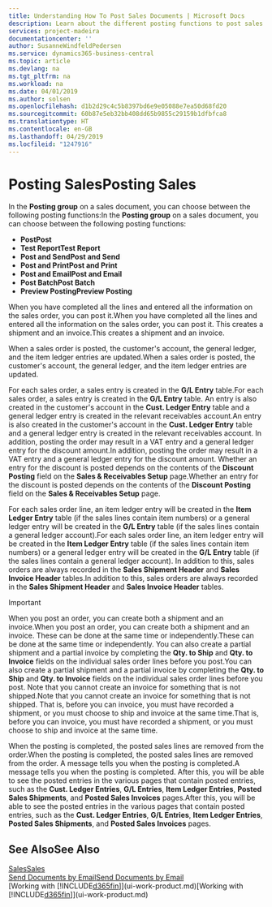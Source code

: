```yaml
---
title: Understanding How To Post Sales Documents | Microsoft Docs
description: Learn about the different posting functions to post sales documents.
services: project-madeira
documentationcenter: ''
author: SusanneWindfeldPedersen
ms.service: dynamics365-business-central
ms.topic: article
ms.devlang: na
ms.tgt_pltfrm: na
ms.workload: na
ms.date: 04/01/2019
ms.author: solsen
ms.openlocfilehash: d1b2d29c4c5b8397bd6e9e05088e7ea50d68fd20
ms.sourcegitcommit: 60b87e5eb32bb408dd65b9855c29159b1dfbfca8
ms.translationtype: HT
ms.contentlocale: en-GB
ms.lasthandoff: 04/29/2019
ms.locfileid: "1247916"
---
```

# <a name="posting-sales"></a><span data-ttu-id="a5288-103">Posting Sales</span><span class="sxs-lookup"><span data-stu-id="a5288-103">Posting Sales</span></span>
<span data-ttu-id="a5288-104">In the **Posting group** on a sales document, you can choose between the following posting functions:</span><span class="sxs-lookup"><span data-stu-id="a5288-104">In the **Posting group** on a sales document, you can choose between the following posting functions:</span></span>

* <span data-ttu-id="a5288-105">**Post**</span><span class="sxs-lookup"><span data-stu-id="a5288-105">**Post**</span></span>
* <span data-ttu-id="a5288-106">**Test Report**</span><span class="sxs-lookup"><span data-stu-id="a5288-106">**Test Report**</span></span>
* <span data-ttu-id="a5288-107">**Post and Send**</span><span class="sxs-lookup"><span data-stu-id="a5288-107">**Post and Send**</span></span>
* <span data-ttu-id="a5288-108">**Post and Print**</span><span class="sxs-lookup"><span data-stu-id="a5288-108">**Post and Print**</span></span>
* <span data-ttu-id="a5288-109">**Post and Email**</span><span class="sxs-lookup"><span data-stu-id="a5288-109">**Post and Email**</span></span>
* <span data-ttu-id="a5288-110">**Post Batch**</span><span class="sxs-lookup"><span data-stu-id="a5288-110">**Post Batch**</span></span>
* <span data-ttu-id="a5288-111">**Preview Posting**</span><span class="sxs-lookup"><span data-stu-id="a5288-111">**Preview Posting**</span></span>

<span data-ttu-id="a5288-112">When you have completed all the lines and entered all the information on the sales order, you can post it.</span><span class="sxs-lookup"><span data-stu-id="a5288-112">When you have completed all the lines and entered all the information on the sales order, you can post it.</span></span> <span data-ttu-id="a5288-113">This creates a shipment and an invoice.</span><span class="sxs-lookup"><span data-stu-id="a5288-113">This creates a shipment and an invoice.</span></span>

<span data-ttu-id="a5288-114">When a sales order is posted, the customer's account, the general ledger, and the item ledger entries are updated.</span><span class="sxs-lookup"><span data-stu-id="a5288-114">When a sales order is posted, the customer's account, the general ledger, and the item ledger entries are updated.</span></span>

<span data-ttu-id="a5288-115">For each sales order, a sales entry is created in the **G/L Entry** table.</span><span class="sxs-lookup"><span data-stu-id="a5288-115">For each sales order, a sales entry is created in the **G/L Entry** table.</span></span> <span data-ttu-id="a5288-116">An entry is also created in the customer's account in the **Cust. Ledger Entry** table and a general ledger entry is created in the relevant receivables account.</span><span class="sxs-lookup"><span data-stu-id="a5288-116">An entry is also created in the customer's account in the **Cust. Ledger Entry** table and a general ledger entry is created in the relevant receivables account.</span></span> <span data-ttu-id="a5288-117">In addition, posting the order may result in a VAT entry and a general ledger entry for the discount amount.</span><span class="sxs-lookup"><span data-stu-id="a5288-117">In addition, posting the order may result in a VAT entry and a general ledger entry for the discount amount.</span></span> <span data-ttu-id="a5288-118">Whether an entry for the discount is posted depends on the contents of the **Discount Posting** field on the **Sales & Receivables Setup** page.</span><span class="sxs-lookup"><span data-stu-id="a5288-118">Whether an entry for the discount is posted depends on the contents of the **Discount Posting** field on the **Sales & Receivables Setup** page.</span></span>

<span data-ttu-id="a5288-119">For each sales order line, an item ledger entry will be created in the **Item Ledger Entry** table (if the sales lines contain item numbers) or a general ledger entry will be created in the **G/L Entry** table (if the sales lines contain a general ledger account).</span><span class="sxs-lookup"><span data-stu-id="a5288-119">For each sales order line, an item ledger entry will be created in the **Item Ledger Entry** table (if the sales lines contain item numbers) or a general ledger entry will be created in the **G/L Entry** table (if the sales lines contain a general ledger account).</span></span> <span data-ttu-id="a5288-120">In addition to this, sales orders are always recorded in the **Sales Shipment Header** and **Sales Invoice Header** tables.</span><span class="sxs-lookup"><span data-stu-id="a5288-120">In addition to this, sales orders are always recorded in the **Sales Shipment Header** and **Sales Invoice Header** tables.</span></span>

> [!IMPORTANT]  
>   <span data-ttu-id="a5288-121">When you post an order, you can create both a shipment and an invoice.</span><span class="sxs-lookup"><span data-stu-id="a5288-121">When you post an order, you can create both a shipment and an invoice.</span></span> <span data-ttu-id="a5288-122">These can be done at the same time or independently.</span><span class="sxs-lookup"><span data-stu-id="a5288-122">These can be done at the same time or independently.</span></span> <span data-ttu-id="a5288-123">You can also create a partial shipment and a partial invoice by completing the **Qty. to Ship** and **Qty. to Invoice** fields on the individual sales order lines before you post.</span><span class="sxs-lookup"><span data-stu-id="a5288-123">You can also create a partial shipment and a partial invoice by completing the **Qty. to Ship** and **Qty. to Invoice** fields on the individual sales order lines before you post.</span></span> <span data-ttu-id="a5288-124">Note that you cannot create an invoice for something that is not shipped.</span><span class="sxs-lookup"><span data-stu-id="a5288-124">Note that you cannot create an invoice for something that is not shipped.</span></span> <span data-ttu-id="a5288-125">That is, before you can invoice, you must have recorded a shipment, or you must choose to ship and invoice at the same time.</span><span class="sxs-lookup"><span data-stu-id="a5288-125">That is, before you can invoice, you must have recorded a shipment, or you must choose to ship and invoice at the same time.</span></span>

<span data-ttu-id="a5288-126">When the posting is completed, the posted sales lines are removed from the order.</span><span class="sxs-lookup"><span data-stu-id="a5288-126">When the posting is completed, the posted sales lines are removed from the order.</span></span> <span data-ttu-id="a5288-127">A message tells you when the posting is completed.</span><span class="sxs-lookup"><span data-stu-id="a5288-127">A message tells you when the posting is completed.</span></span> <span data-ttu-id="a5288-128">After this, you will be able to see the posted entries in the various pages that contain posted entries, such as the **Cust. Ledger Entries**, **G/L Entries**, **Item Ledger Entries**, **Posted Sales Shipments**, and **Posted Sales Invoices** pages.</span><span class="sxs-lookup"><span data-stu-id="a5288-128">After this, you will be able to see the posted entries in the various pages that contain posted entries, such as the **Cust. Ledger Entries**, **G/L Entries**, **Item Ledger Entries**, **Posted Sales Shipments**, and **Posted Sales Invoices** pages.</span></span>

## <a name="see-also"></a><span data-ttu-id="a5288-129">See Also</span><span class="sxs-lookup"><span data-stu-id="a5288-129">See Also</span></span>
[<span data-ttu-id="a5288-130">Sales</span><span class="sxs-lookup"><span data-stu-id="a5288-130">Sales</span></span>](sales-manage-sales.md)  
[<span data-ttu-id="a5288-131">Send Documents by Email</span><span class="sxs-lookup"><span data-stu-id="a5288-131">Send Documents by Email</span></span>](ui-how-send-documents-email.md)  
<span data-ttu-id="a5288-132">[Working with [!INCLUDE[d365fin](includes/d365fin_md.md)]](ui-work-product.md)</span><span class="sxs-lookup"><span data-stu-id="a5288-132">[Working with [!INCLUDE[d365fin](includes/d365fin_md.md)]](ui-work-product.md)</span></span>

